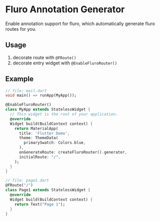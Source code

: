 # Fluro Annotation Generator
Enable annotation support for fluro, which automatically generate fluro routes for you.

## Usage
1. decorate route with `@FRoute()`
2. decorate entry widget with `@EnableFluroRouter()`

## Example
```dart
// file: mail.dart
void main() => runApp(MyApp());

@EnableFluroRouter()
class MyApp extends StatelessWidget {
  // This widget is the root of your application.
  @override
  Widget build(BuildContext context) {
    return MaterialApp(
      title: 'Flutter Demo',
      theme: ThemeData(
        primarySwatch: Colors.blue,
      ),
      onGenerateRoute: createFluroRouter().generator,
      initialRoute: "/",
    );
  }
}

// file: page1.dart
@FRoute("/")
class Page1 extends StatelessWidget {
  @override
  Widget build(BuildContext context) {
    return Text("Page 1");
  }
}
```
